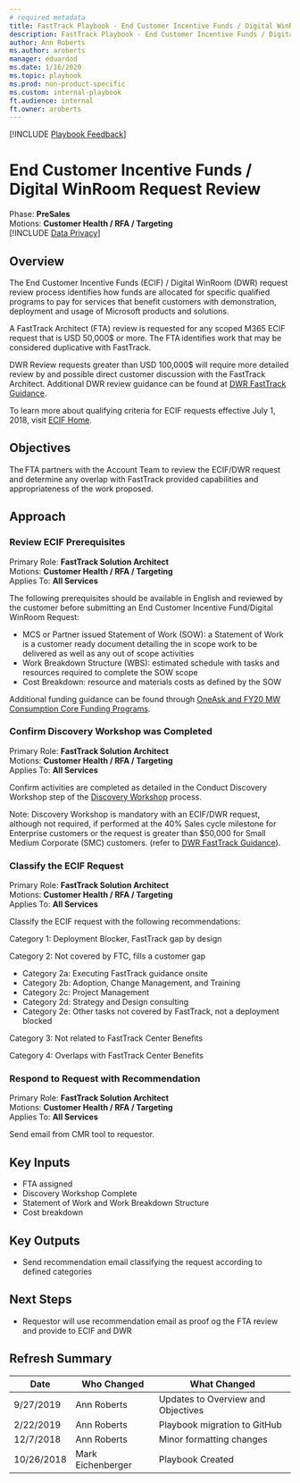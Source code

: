 ```yaml
---  
# required metadata  
title: FastTrack Playbook - End Customer Incentive Funds / Digital WinRoom Request Review  
description: FastTrack Playbook - End Customer Incentive Funds / Digital WinRoom Request Review  
author: Ann Roberts  
ms.author: aroberts  
manager: eduardod  
ms.date: 1/16/2020  
ms.topic: playbook  
ms.prod: non-product-specific  
ms.custom: internal-playbook  
ft.audience: internal  
ft.owner: aroberts  
---  
```

[!INCLUDE [Playbook Feedback](./includes/questions-feedback.md)]  

# End Customer Incentive Funds / Digital WinRoom Request Review
 
Phase: **PreSales**  
Motions: **Customer Health / RFA / Targeting**  
[!INCLUDE [Data Privacy](./includes/playbook-data-privacy.md)]  

## Overview

The End Customer Incentive Funds (ECIF) / Digital WinRoom (DWR) request
review process identifies how funds are allocated for specific qualified
programs to pay for services that benefit customers with demonstration,
deployment and usage of Microsoft products and solutions.  

  

A FastTrack Architect (FTA) review is requested for any scoped M365 ECIF
request that is USD 50,000$ or more. The FTA identifies work that may be
considered duplicative with FastTrack.  

  

DWR Review requests greater than USD 100,000$ will require more detailed
review by and possible direct customer discussion with the FastTrack
Architect. Additional DWR review guidance can be found at [DWR FastTrack
Guidance](https://microsoft.sharepoint.com/teams/Digital_Win_Room/Pages/FastTrack-Guidance.aspx).
 

  

To learn more about qualifying criteria for ECIF requests effective July
1, 2018, visit [ECIF
Home](https://microsoft.sharepoint.com/sites/infopedia_g05/pages/ecif.aspx#Tab1).

  

## Objectives

The FTA partners with the Account Team to review the ECIF/DWR request
and determine any overlap with FastTrack provided capabilities and
appropriateness of the work proposed.  

## Approach

### Review ECIF Prerequisites

Primary Role: **FastTrack Solution Architect**  
Motions: **Customer Health / RFA / Targeting**  
Applies To: **All Services**

The following prerequisites should be available in English and reviewed
by the customer before submitting an End Customer Incentive Fund/Digital
WinRoom Request:

  - MCS or Partner issued Statement of Work (SOW): a Statement of Work
    is a customer ready document detailing the in scope work to be
    delivered as well as any out of scope activities 
  - Work Breakdown Structure (WBS): estimated schedule with tasks and
    resources required to complete the SOW scope
  - Cost Breakdown: resource and materials costs as defined by the SOW

Additional funding guidance can be found through [OneAsk and FY20 MW
Consumption Core Funding
Programs​](https://microsoft.sharepoint.com/sites/Infopedia_G05/Pages/FY20MWECIF.aspx#Get%20Modern%20&%20Consumption).   

### Confirm Discovery Workshop was Completed

Primary Role: **FastTrack Solution Architect**  
Motions: **Customer Health / RFA / Targeting**  
Applies To: **All Services**

Confirm activities are completed as detailed in the Conduct Discovery
Workshop step of the [Discovery
Workshop](./presales-discovery-workshop.md) process.

Note: Discovery Workshop is mandatory with an ECIF/DWR request, although
not required, if performed at the 40% Sales cycle milestone for
Enterprise customers or the request is greater than $50,000 for Small
Medium Corporate (SMC) customers. (refer to [DWR FastTrack
Guidance](https://microsoft.sharepoint.com/teams/Digital_Win_Room/Pages/FastTrack-Guidance.aspx)).

### Classify the ECIF Request

Primary Role: **FastTrack Solution Architect**  
Motions: **Customer Health / RFA / Targeting**  
Applies To: **All Services**

Classify the ECIF request with the following recommendations:

Category 1: Deployment Blocker, FastTrack gap by design

Category 2: Not covered by FTC, fills a customer gap  

  - Category 2a: Executing FastTrack guidance onsite
  - Category 2b: Adoption, Change Management, and Training
  - Category 2c: Project Management  
  - Category 2d: Strategy and Design consulting
  - Category 2e: Other tasks not covered by FastTrack, not a deployment
    blocked

Category 3: Not related to FastTrack Center Benefits  

Category 4: Overlaps with FastTrack Center Benefits  

### Respond to Request with Recommendation

Primary Role: **FastTrack Solution Architect**  
Motions: **Customer Health / RFA / Targeting**  
Applies To: **All Services**

Send email from CMR tool to requestor.  

  

## Key Inputs

  - FTA assigned
  - Discovery Workshop Complete
  - Statement of Work and Work Breakdown Structure
  - Cost breakdown

## Key Outputs

  - Send recommendation email classifying the request according to
    defined categories  

## Next Steps

  - Requestor will use recommendation email as proof og the FTA review
    and provide to ECIF and DWR  

## Refresh Summary

| Date       | Who Changed       | What Changed                 |
| ---------- | ----------------- | ---------------------------- |
| 9/27/2019 | Ann Roberts | Updates to Overview and Objectives |
| 2/22/2019  | Ann Roberts       | Playbook migration to GitHub |
| 12/7/2018  | Ann Roberts       | Minor formatting changes     |
| 10/26/2018 | Mark Eichenberger | Playbook Created             |
